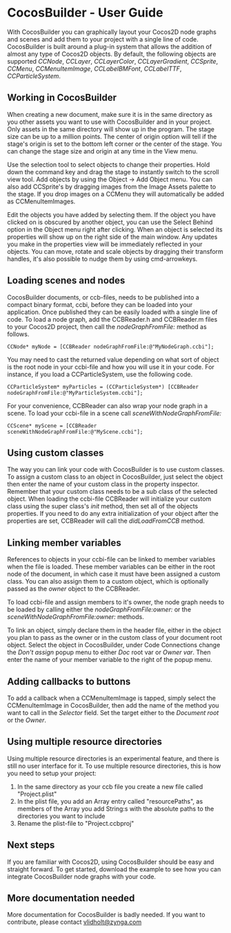 # CocosBuilder - User Guide

With CocosBuilder you can graphically layout your Cocos2D node graphs and scenes and add them to your project with a single line of code. CocosBuilder is built around a plug-in system that allows the addition of almost any type of Cocos2D objects. By default, the following objects are supported _CCNode_, _CCLayer_, _CCLayerColor_, _CCLayerGradient_, _CCSprite_, _CCMenu_, _CCMenuItemImage_, _CCLabelBMFont_, _CCLabelTTF_, _CCParticleSystem_.


## Working in CocosBuilder

When creating a new document, make sure it is in the same directory as you other assets you want to use with CocosBuilder and in your project. Only assets in the same directory will show up in the program. The stage size can be up to a million points. The center of origin option will tell if the stage's origin is set to the bottom left corner or the center of the stage. You can change the stage size and origin at any time in the View menu.

Use the selection tool to select objects to change their properties. Hold down the command key and drag the stage to instantly switch to the scroll view tool. Add objects by using the Object -> Add Object menu. You can also add CCSprite's by dragging images from the Image Assets palette to the stage. If you drop images on a CCMenu they will automatically be added as CCMenuItemImages.

Edit the objects you have added by selecting them. If the object you have clicked on is obscured by another object, you can use the Select Behind option in the Object menu right after clicking. When an object is selected its properties will show up on the right side of the main window. Any updates you make in the properties view will be immediately reflected in your objects. You can move, rotate and scale objects by dragging their transform handles, it's also possible to nudge them by using cmd-arrowkeys.


## Loading scenes and nodes

CocosBuilder documents, or ccb-files, needs to be published into a compact binary format, ccbi, before they can be loaded into your application. Once published they can be easily loaded with a single line of code. To load a node graph, add the CCBReader.h and CCBReader.m files to your Cocos2D project, then call the _nodeGraphFromFile:_ method as follows.

    CCNode* myNode = [CCBReader nodeGraphFromFile:@"MyNodeGraph.ccbi"];

You may need to cast the returned value depending on what sort of object is the root node in your ccbi-file and how you will use it in your code. For instance, if you load a CCParticleSystem, use the following code.

    CCParticleSystem* myParticles = (CCParticleSystem*) [CCBReader nodeGraphFromFile:@"MyParticleSystem.ccbi"];

For your convenience, CCBReader can also wrap your node graph in a scene. To load your ccbi-file in a scene call _sceneWithNodeGraphFromFile:_

    CCScene* myScene = [CCBReader sceneWithNodeGraphFromFile:@"MyScene.ccbi"];


## Using custom classes

The way you can link your code with CocosBuilder is to use custom classes. To assign a custom class to an object in CocosBuilder, just select the object then enter the name of your custom class in the property inspector. Remember that your custom class needs to be a sub class of the selected object. When loading the ccbi-file CCBReader will initialize your custom class using the super class's _init_ method, then set all of the objects properties. If you need to do any extra initialization of your object after the properties are set, CCBReader will call the _didLoadFromCCB_ method.


## Linking member variables

References to objects in your ccbi-file can be linked to member variables when the file is loaded. These member variables can be either in the root node of the document, in which case it must have been assigned a custom class. You can also assign them to a custom object, which is optionally passed as the _owner_ object to the CCBReader.

To load ccbi-file and assign members to it's owner, the node graph needs to be loaded by calling either the _nodeGraphFromFile:owner:_ or the _sceneWithNodeGraphFromFile:owner:_ methods.

To link an object, simply declare them in the header file, either in the object you plan to pass as the owner or in the custom class of your document root object. Select the object in CocosBuilder, under Code Connections change the _Don't assign_ popup menu to either _Doc_ root var or _Owner var_. Then enter the name of your member variable to the right of the popup menu.


## Adding callbacks to buttons

To add a callback when a CCMenuItemImage is tapped, simply select the CCMenuItemImage in CocosBuilder, then add the name of the method you want to call in the _Selector_ field. Set the target either to the _Document root_ or the _Owner_.


## Using multiple resource directories

Using multiple resource directories is an experimental feature, and there is still no user interface for it. To use multiple resource directories, this is how you need to setup your project:

1. In the same directory as your ccb file you create a new file called "Project.plist"
2. In the plist file, you add an Array entry called "resourcePaths", as members of the Array you add String:s with the absolute paths to the directories you want to include
3. Rename the plist-file to "Project.ccbproj"

## Next steps

If you are familiar with Cocos2D, using CocosBuilder should be easy and straight forward. To get started, download the example to see how you can integrate CocosBuilder node graphs with your code.


## More documentation needed

More documentation for CocosBuilder is badly needed. If you want to contribute, please contact vlidholt@zynga.com